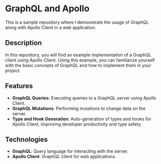 # GraphQL and Apollo

This is a sample repository where I demonstrate the usage of GraphQL along with Apollo Client in a web application.

## Description

In this repository, you will find an example implementation of a GraphQL client using Apollo Client. Using this example, you can familiarize yourself with the basic concepts of GraphQL and how to implement them in your project.

## Features

- **GraphQL Queries**: Executing queries to a GraphQL server using Apollo Client.
- **GraphQL Mutations**: Performing mutations to change data on the server.
- **Type and Hook Generation**: Auto-generation of types and hooks for Apollo Client, improving developer productivity and type safety.

## Technologies

- **GraphQL**: Query language for interacting with the server.
- **Apollo Client**: GraphQL client for web applications.


